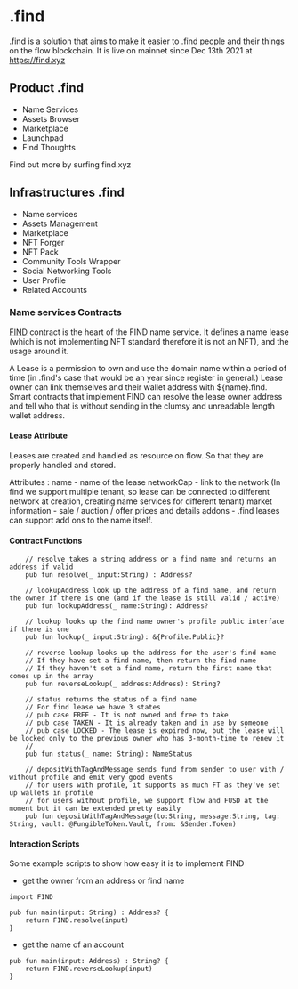 # .find

.find is a solution that aims to make it easier to .find people and their things on the flow blockchain. It is live on mainnet since Dec 13th 2021 at https://find.xyz


## Product .find

 - Name Services
 - Assets Browser
 - Marketplace
 - Launchpad
 - Find Thoughts

Find out more by surfing find.xyz

## Infrastructures .find
 - Name services
 - Assets Management
 - Marketplace
 - NFT Forger
 - NFT Pack
 - Community Tools Wrapper
 - Social Networking Tools
 - User Profile
 - Related Accounts


### Name services Contracts

[FIND](./contracts/FIND.cdc) contract is the heart of the FIND name service.
It defines a name lease (which is not implementing NFT standard therefore it is not an NFT), and the usage around it.

A Lease is a permission to own and use the domain name within a period of time (in .find's case that would be an year since register in general.) Lease owner can link themselves and their wallet address with ${name}.find. Smart contracts that implement FIND can resolve the lease owner address and tell who that is without sending in the clumsy and unreadable length wallet address.

#### Lease Attribute
Leases are created and handled as resource on flow. So that they are properly handled and stored.

Attributes :
name - name of the lease
networkCap - link to the network (In find we support multiple tenant, so lease can be connected to different network at creation, creating name services for different tenant)
market information - sale / auction / offer prices and details
addons - .find leases can support add ons to the name itself.

#### Contract Functions

```cadence
	// resolve takes a string address or a find name and returns an address if valid
	pub fun resolve(_ input:String) : Address?

	// lookupAddress look up the address of a find name, and return the owner if there is one (and if the lease is still valid / active)
	pub fun lookupAddress(_ name:String): Address?

	// lookup looks up the find name owner's profile public interface if there is one
	pub fun lookup(_ input:String): &{Profile.Public}?

	// reverse lookup looks up the address for the user's find name
	// If they have set a find name, then return the find name
	// If they haven't set a find name, return the first name that comes up in the array
	pub fun reverseLookup(_ address:Address): String?

	// status returns the status of a find name
	// For find lease we have 3 states
	// pub case FREE - It is not owned and free to take
	// pub case TAKEN - It is already taken and in use by someone
	// pub case LOCKED - The lease is expired now, but the lease will be locked only to the previous owner who has 3-month-time to renew it
	//
	pub fun status(_ name: String): NameStatus

	// depositWithTagAndMessage sends fund from sender to user with / without profile and emit very good events
	// for users with profile, it supports as much FT as they've set up wallets in profile
	// for users without profile, we support flow and FUSD at the moment but it can be extended pretty easily
	pub fun depositWithTagAndMessage(to:String, message:String, tag: String, vault: @FungibleToken.Vault, from: &Sender.Token)
```

#### Interaction Scripts

Some example scripts to show how easy it is to implement FIND
- get the owner from an address or find name
```cadence
import FIND

pub fun main(input: String) : Address? {
	return FIND.resolve(input)
}
```

- get the name of an account
```cadence
pub fun main(input: Address) : String? {
	return FIND.reverseLookup(input)
}
```
